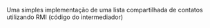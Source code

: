 Uma simples implementação de uma lista compartilhada de contatos utilizando RMI (código do intermediador)
